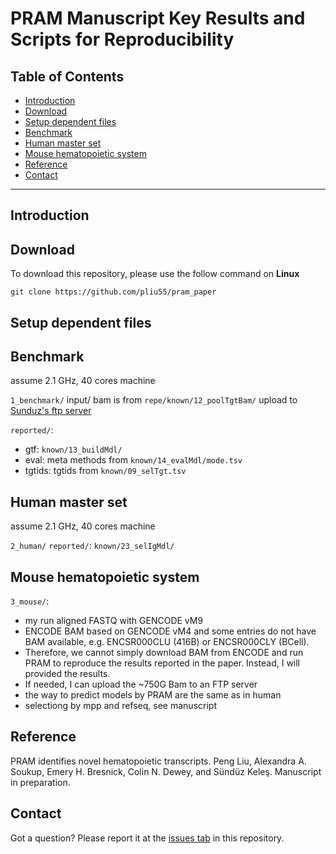 PRAM Manuscript Key Results and Scripts for Reproducibility
===========================================================

Table of Contents
-----------------

* [Introduction](#Introduction)
* [Download](#Download)
* [Setup dependent files](#Setup-dependent-files)
* [Benchmark](#Benchmark)
* [Human master set](#Human-master-set)
* [Mouse hematopoietic system](#Mouse-hematopoietic-system)
* [Reference](#Reference)
* [Contact](#Contact)

* * *

## <a name='Introduction'></a> Introduction

## <a name='Download'></a> Download

To download this repository, please use the follow command on __Linux__

```
git clone https://github.com/pliu55/pram_paper
```

## <a name='Setup-dependent-files'></a> Setup dependent files

## <a name='Benchmark'></a> Benchmark

assume 2.1 GHz, 40 cores machine

`1_benchmark/`
  input/ bam is from `repe/known/12_poolTgtBam/`
  upload to [Sunduz's ftp server](ftp://ftp.cs.wisc.edu/pub/users/kelesgroup/pliu/pram_paper/known/12_poolTgtBam/)

  `reported/`: 
  - gtf:  `known/13_buildMdl/`
  - eval: meta methods from `known/14_evalMdl/mode.tsv`
  - tgtids: tgtids from `known/09_selTgt.tsv`

## <a name='Human-master-set'></a> Human master set

assume 2.1 GHz, 40 cores machine

`2_human/`
  `reported/`: `known/23_selIgMdl/`

## <a name='Mouse-hematopoietic-system'></a> Mouse hematopoietic system

`3_mouse/`:
- my run aligned FASTQ with GENCODE vM9
- ENCODE BAM based on GENCODE vM4 and some entries do not have BAM available, 
  e.g.  ENCSR000CLU (416B) or ENCSR000CLY (BCell).
- Therefore, we cannot simply download BAM from ENCODE and run PRAM to reproduce
  the results reported in the paper.  Instead, I will provided the results.
- If needed, I can upload the ~750G Bam to an FTP server 
- the way to predict models by PRAM are the same as in human
- selectiong by mpp and refseq, see manuscript
<!--
reported/ is from gata/86_4paper/
-->
 

## <a name="Reference"></a> Reference

PRAM identifies novel hematopoietic transcripts. Peng Liu, Alexandra A. Soukup, Emery H. Bresnick, Colin N. Dewey, and Sündüz Keleş. Manuscript in preparation.


## <a name="Contact"></a> Contact

Got a question? Please report it at the [issues tab](https://github.com/pliu55/pram_paper/issues) in this repository.
